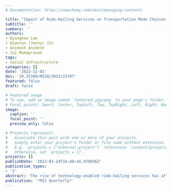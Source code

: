 ```yaml
---
# Documentation: https://wowchemy.com/docs/managing-content/

title: "Impact of Ride-Hailing Services on Transportation Mode Choices: Evidence from Traffic and Transit Ridership"
subtitle: ''
summary: ''
authors:
- Kyunghee Lee
- Qianran (Jenny) Jin
- Animesh Animesh
- Jui Ramaprasad
tags:
- social infrastructure
categories: []
date: '2022-12-01'
doi: '10.25300/MISQ/2022/15707'
featured: false
draft: false

# Featured image
# To use, add an image named `featured.jpg/png` to your page's folder.
# Focal points: Smart, Center, TopLeft, Top, TopRight, Left, Right, BottomLeft, Bottom, BottomRight.
image:
  caption: ''
  focal_point: ''
  preview_only: false

# Projects (optional).
#   Associate this post with one or more of your projects.
#   Simply enter your project's folder or file name without extension.
#   E.g. `projects = ["internal-project"]` references `content/project/deep-learning/index.md`.
#   Otherwise, set `projects = []`.
projects: []
publishDate: '2022-01-24T16:48:44.978036Z'
publication_types:
- '2'
abstract: 'The rise of technology-enabled ride-hailing services has affected individuals’ transportation-related decisions. The impact of these ride-hailing services likely varies across traveler segments that differ in their usage of various modes of transportation. In this paper, we develop and leverage a framework that allows us to examine the impact of ride-hailing services on the transportation mode choice for three traveler segments: drivers (who primarily use a personal automobile to travel), riders (who primarily use public transit to travel), and walkers (who primarily use non-motorized modes of transport). We first develop a framework outlining how the behavior of different traveler segments would be impacted by the introduction of ride-hailing services and show how this affects traffic congestion and public transportation ridership. To test the framework, we compiled a rich dataset, combining data on public transportation ridership, traffic congestion, and individual transportation mode choice. Employing a difference-in-differences methodology, we show that the Uber entry in a market enabled those who were walkers and riders prior to the entry of Uber to travel more conveniently, leading to an increase in traffic congestion, and induced those who were drivers to substitute their use of private automobiles with a combination of Uber and public transit. We introduced urban compactness to assess the heterogeneous impact of ride-hailing services for cities that differ in their distribution of traveler segments. We found that Uber entry increases traffic congestion and reduces public transit demand more in cities with higher levels of urban compactness, i.e., where the proportion of riders and walkers is higher than that of drivers. This work provides a holistic framework to understand the mechanism underlying the impact of ride-hailing services on public transit and traffic congestion. Urban planners and policy makers can leverage our framework, methodology, and empirical results to guide city planning decisions that have implications for sustainability.'
publication: '*MIS Quarterly*'
---
```


